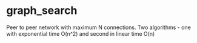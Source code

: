 # graph_search

Peer to peer network with maximum N connections.
Two algorithms - one with exponential time O(n^2) and second in linear time O(n)
